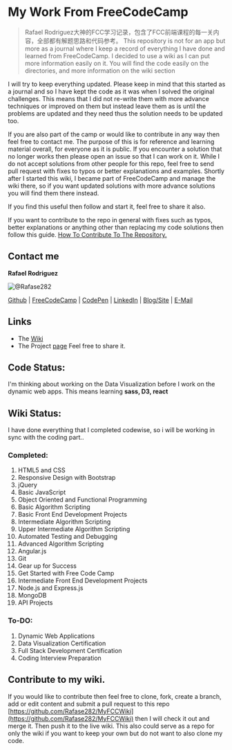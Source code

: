 # My Work From FreeCodeCamp
> Rafael Rodriguez大神的FCC学习记录，包含了FCC前端课程的每一关内容，全部都有解题思路和代码参考。
This repository is not for an app but more as a journal where I keep a record of everything I have done and learned from FreeCodeCamp. I decided to use a wiki as I can put more information easily on it. You will find the code easily on the directories, and more information on the wiki section

I will try to keep everything updated. Please keep in mind that this started as a journal and so I have kept the code as it was when I solved the original challenges. This means that I did not re-write them with more advance techniques or improved on them but instead leave them as is until the problems are updated and they need thus the solution needs to be updated too.

If you are also part of the camp or would like to contribute in any way then feel free to contact me. The purpose of this is for reference and learning material overall, for everyone as it is public. If you encounter a solution that no longer works then please open an issue so that I can work on it. While I do not accept solutions from other people for this repo, feel free to send pull request with fixes to typos or better explanations and examples. Shortly after I started this wiki, I became part of FreeCodeCamp and manage the wiki there, so if you want updated solutions with more advance solutions you will find them there instead.

If you find this useful then follow and start it, feel free to share it also.

If you want to contribute to the repo in general with fixes such as typos, better explanations or anything other than replacing my code solutions then follow this guide. [How To Contribute To The Repository.](https://github.com/FreeCodeCamp/FreeCodeCamp/wiki/Wiki-Contribute-Local-GUI)

## Contact me
**Rafael Rodriguez**

![@Rafase282](https://avatars0.githubusercontent.com/Rafase282?&s=128)

[Github](https://github.com/Rafase282) | [FreeCodeCamp](http://www.freecodecamp.com/rafase282) |  [CodePen](http://codepen.io/Rafase282/) | [LinkedIn](https://www.linkedin.com/in/rafase282) | [Blog/Site](https://rafase282.wordpress.com/) | [E-Mail](mailto:rafase282@gmail.com)

## Links
- The [Wiki](https://github.com/Rafase282/My-FreeCodeCamp-Code/wiki)
- The Project [page](http://rafase282.github.io/My-FreeCodeCamp-Code) Feel free to share it.

## Code Status:
I'm thinking about working on the Data Visualization before I work on the dynamic web apps. This means learning **sass, D3, react**

## Wiki Status:
I have done everything that I completed codewise, so i will be working in sync with the coding part..

### Completed:
1. HTML5 and CSS
2. Responsive Design with Bootstrap
3. jQuery
4. Basic JavaScript
5. Object Oriented and Functional Programming
6. Basic Algorithm Scripting
7. Basic Front End Development Projects
8. Intermediate Algorithm Scripting
9. Upper Intermediate Algorithm Scripting
10. Automated Testing and Debugging
11. Advanced Algorithm Scripting
12. Angular.js
13. Git
14. Gear up for Success
15. Get Started with Free Code Camp
16. Intermediate Front End Development Projects
17. Node.js and Express.js
18. MongoDB
19. API Projects

### To-DO:
1. Dynamic Web Applications
2. Data Visualization Certification
3. Full Stack Development Certification
4. Coding Interview Preparation

## Contribute to my wiki.
If you would like to contribute then feel free to clone, fork, create a branch, add or edit content and submit a pull request to this repo [https://github.com/Rafase282/MyFCCWiki](https://github.com/Rafase282/MyFCCWiki) then I will check it out and merge it. Then push it to the live wiki. This also could serve as a  repo for only the wiki if you want to keep your own but do not want to also clone my code.
